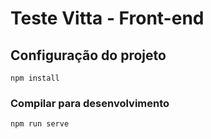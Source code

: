 # Teste Vitta - Front-end

## Configuração do projeto
```
npm install
```

### Compilar para desenvolvimento
```
npm run serve
```
